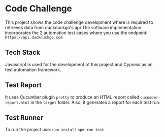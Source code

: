 # Code Challenge

This project shows the code challenge development where is required to retrieves data from duckduckgo's api 
The software implementation incorporates the 2 automation test cases where you use the endpoint: `https://api.duckduckgo.com`

## Tech Stack

Javascript is used for the development of this project and Cypress as an test automation framework.

## Test Report

It uses Cucumber plugin `pretty` to produce an HTML report called `cucumber-report.html` in the `target` folder.
Also, it generates a report for each test run.

## Test Runner

To run the project use:
`npm install`
`npm run test`
